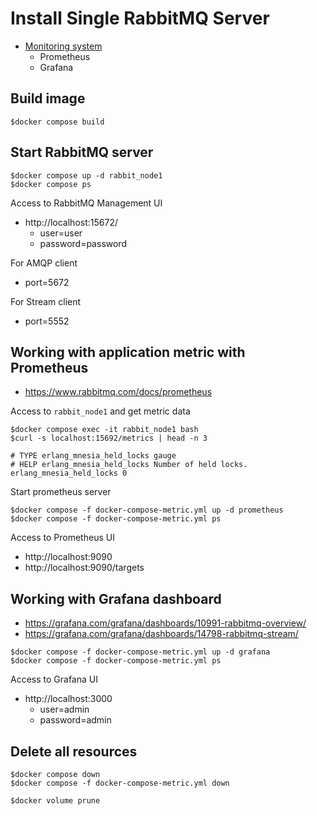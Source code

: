# Install Single RabbitMQ Server
* [Monitoring system](https://www.rabbitmq.com/docs/prometheus)
  * Prometheus
  * Grafana

## Build image
```
$docker compose build
```

## Start RabbitMQ server
```
$docker compose up -d rabbit_node1
$docker compose ps
```

Access to RabbitMQ Management UI
* http://localhost:15672/
  * user=user
  * password=password

For AMQP client
* port=5672

For Stream client
* port=5552

## Working with application metric with Prometheus
* https://www.rabbitmq.com/docs/prometheus

Access to `rabbit_node1` and get metric data
```
$docker compose exec -it rabbit_node1 bash
$curl -s localhost:15692/metrics | head -n 3

# TYPE erlang_mnesia_held_locks gauge
# HELP erlang_mnesia_held_locks Number of held locks.
erlang_mnesia_held_locks 0
```

Start prometheus server
```
$docker compose -f docker-compose-metric.yml up -d prometheus
$docker compose -f docker-compose-metric.yml ps
```

Access to Prometheus UI
* http://localhost:9090
* http://localhost:9090/targets

## Working with Grafana dashboard
* https://grafana.com/grafana/dashboards/10991-rabbitmq-overview/
* https://grafana.com/grafana/dashboards/14798-rabbitmq-stream/
```
$docker compose -f docker-compose-metric.yml up -d grafana
$docker compose -f docker-compose-metric.yml ps
```

Access to Grafana UI
* http://localhost:3000
  * user=admin
  * password=admin


## Delete all resources
```
$docker compose down
$docker compose -f docker-compose-metric.yml down

$docker volume prune
```